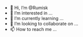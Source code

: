 - 👋 Hi, I’m @Rumisk
- 👀 I’m interested in ...
- 🌱 I’m currently learning ...
- 💞️ I’m looking to collaborate on ...
- 📫 How to reach me ...

<!---
Rumisk/Rumisk is a ✨ special ✨ repository because its `README.md` (this file) appears on your GitHub profile.
You can click the Preview link to take a look at your changes.
--->

